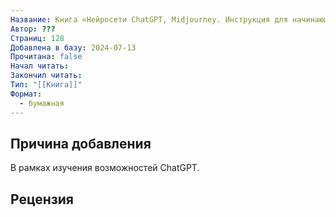 ```yaml
---
Название: Книга «Нейросети ChatGPT, Midjourney. Инструкция для начинающих»,
Автор: ???
Страниц: 128
Добавлена в базу: 2024-07-13
Прочитана: false
Начал читать: 
Закончил читать: 
Тип: "[[Книга]]"
Формат:
  - бумажная
---
```

## Причина добавления

В рамках изучения возможностей ChatGPT.

## Рецензия